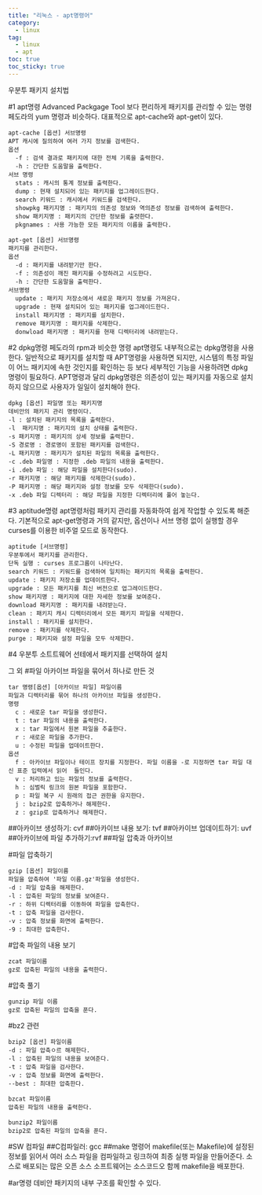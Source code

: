 ```yaml
---
title: "리눅스 - apt명령어"
category:
  - linux
tag:
  - linux
  - apt
toc: true
toc_sticky: true
---
```

우분투 패키지 설치법

#1 apt명령
Advanced Packgage Tool
보다 편리하게 패키지를 관리할 수 있는 명령
페도라의 yum 명령과 비슷하다.
대표적으로 apt-cache와 apt-get이 있다.
~~~
apt-cache [옵션] 서브명령
APT 캐시에 질의하여 여러 가지 정보를 검색한다.
옵션
  -f : 검색 결과로 패키지에 대한 전체 기록을 출력한다.
  -h : 간단한 도움말을 출력한다.
서브 명령
  stats : 캐시의 통계 정보를 출력한다.
  dump : 현재 설치되어 있는 패키지를 업그레이드한다.
  search 키워드 : 캐시에서 키워드를 검색한다.
  showpkg 패키지명 : 패키지의 의존성 정보와 역의존성 정보를 검색하여 출력한다.
  show 패키지명 : 패키지의 간단한 정보를 출렷한다.
  pkgnames : 사용 가능한 모든 패키지의 이름을 출력한다.
~~~

~~~
apt-get [옵션] 서브명령
패키지를 관리한다.
옵션
  -d : 패키지를 내려받기만 한다.
  -f : 의존성이 깨진 패키지를 수정하려고 시도한다.
  -h : 간단한 도움말을 출력한다.
서브명령
  update : 패키지 저장소에서 새로운 패키지 정보를 가져온다.
  upgrade : 현재 설치되어 있는 패키지를 업그레이드한다.
  install 패키지명 : 패키지를 설치한다.
  remove 패키지명 : 패키지를 삭제한다.
  donwload 패키지명 : 패키지를 현재 디렉터리에 내려받는다.
~~~
#2 dpkg명령
페도라의 rpm과 비슷한 명령
apt명령도 내부적으로는 dpkg명령을 사용한다.
일반적으로 패키지를 설치할 때 APT명령을 사용하면 되지만, 시스템의 특정 파일이 어느 패키지에 속한 것인지를 확인하는 등 보다 세부적인 기능을 사용하려면 dpkg 명령이 필요하다.
APT명령과 달리 dpkg명령은 의존성이 있는  패키지를 자동으로 설치하지 않으므로 사용자가 일일이 설치해야 한다.
~~~
dpkg [옵션] 파일명 또는 패키지명
데비안의 패키지 관리 명령이다.
-l : 설치된 패키지의 목록을 출력한다.
-l  패키지명 : 패키지의 설치 상태를 출력한다.
-s 패키지명 : 패키지의 상세 정보를 출력한다.
-S 경로명 : 경로명이 포함된 패키지를 검색한다.
-L 패키지명 : 패키지가 설치된 파일의 목록을 출력한다.
-c .deb 파일명 : 지정한 .deb 파일의 내용을 출력한다.
-i .deb 파일 : 해당 파일을 설치한다(sudo).
-r 패키지명 : 해당 패키지를 삭제한다(sudo).
-P 패키지명 : 해당 패키지와 설정 정보를 모두 삭제한다(sudo).
-x .deb 파일 디렉터리 : 해당 파일을 지정한 디렉터리에 풀어 놓는다.
~~~
#3 aptitude명령
apt명령처럼 패키지 관리를 자동화하여 쉽게 작업할 수 있도록 해준다.
기본적으로 apt-get명령과 거의 같지만, 옵션이나 서브 명령 없이 실행할 경우 curses를 이용한 비주얼 모드로 동작한다.
~~~
aptitude [서브명령]
우분투에서 패키지를 관리한다.
단독 실행 : curses 프로그름이 나타난다.
search 키워드 : 키워드를 검색하여 일치하는 패키지의 목록을 출력한다.
update : 패키지 저장소를 업데이트한다.
upgrade : 모든 패키지를 최신 버전으로 업그레이드한다.
show 패키지명 : 패키지에 대한 자세한 정보를 보여준다.
download 패키지명 : 패키지를 내려받는다.
clean : 패키지 캐시 디렉터리에서 모든 패키지 파일을 삭제한다.
install : 패키지를 설치한다.
remove : 패키지를 삭제한다.
purge : 패키지와 설정 파일을 모두 삭제한다.
~~~
#4 우분투 소트트웨어 선테에서 패키지를 선택하여 설치









그 외
#파일 아카이브
파일을 묶어서 하나로 만든 것
~~~
tar 명령[옵션] [아카이브 파일] 파일이름
파일과 디렉터리를 묶어 하나의 아카이브 파일을 생성한다.
명령
  c : 새로운 tar 파일을 생성한다.
  t : tar 파일의 내용을 출력한다.
  x : tar 파일에서 원본 파일을 추출한다.
  r : 새로운 파일을 추가한다.
  u : 수정된 파일을 업데이트한다.
옵션
  f : 아카이브 파일이나 테이프 장치를 지정한다. 파일 이름을 -로 지정하면 tar 파일 대신 표준 입력에서 읽어  들인다.
  v : 처리하고 있는 파일의 정보를 출력한다.
  h : 심벌릭 링크의 원본 파일을 포함한다.
  p : 파일 복구 시 원래의 접근 권한을 유지한다.
  j : bzip2로 압축하거나 해제한다.
  z : gzip로 압축하거나 해제한다.
~~~
##아카이브 생성하기: cvf
##아카이브 내용 보기: tvf
##아카이브 업데이트하기: uvf
##아카이브에 파일 추가하기:rvf
##파일 압축과 아카이브

#파일 압축하기
~~~
gzip [옵션] 파일이름
파일을 압축하여 '파일 이름.gz'파일을 생성한다.
-d : 파일 압축을 해제한다.
-l : 압축된 파일의 정보를 보여준다.
-r : 하위 디렉터리를 이동하여 파일을 압축한다.
-t : 압축 파일을 검사한다.
-v : 압축 정보를 화면에 출력한다.
-9 : 최대한 압축한다.
~~~
#압축 파일의 내용 보기
~~~
zcat 파일이름
gz로 압축된 파일의 내용을 출력한다.
~~~
#압축 풀기
~~~
gunzip 파일 이름
gz로 압축된 파일의 압축을 푼다.
~~~
#bz2 관련
~~~
bzip2 [옵션] 파일이름
-d : 파일 압축ㅇ르 해제한다.
-l : 압축된 파일의 내용을 보여준다.
-t : 압축 파일을 검사한다.
-v : 압축 정보를 화면에 출력한다.
--best : 최대한 압축한다.
~~~
~~~
bzcat 파일이름
압축된 파일의 내용을 출력한다.
~~~
~~~
bunzip2 파일이름
bzip2로 압축된 파일의 압축을 푼다.
~~~




#SW 컴파일
##C컴파일러: gcc
##make 명령어
makefile(또는 Makefile)에 설정된 정보를 읽어서 여러 소스 파일을 컴파일하고 링크하여 최종 실행 파일을 만들어준다.
소스로 배포되는 많은 오픈 소스 소프트웨어는 소스코드오 함께 makefile을 배포한다.





#ar명령
데비안 패키지의 내부 구조를 확인할 수 있다.
